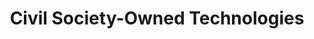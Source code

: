---
layout: project
title: Civil Society-Owned Technologies
image: /assets/images/platforms.png

image_credit: <em>"Guidelines for the Governance of Digital Platforms" by <a href="https://www.unesco.org/" target="_blank" rel="noopener">UNESCO</a> is licensed under <a href="https://creativecommons.org/licenses/by-sa/3.0/" target="_blank" rel="noopener">CC BY-SA 3.0</a>.</em>

project: >
    Digital technologies today are mostly developed by large technology corporations or by state actors, which often means that the user and citizen concerns are not at the center of attention. But what happens when civil society develops or operates their own digital technologies? This project addresses this question and examines the specific forms of digital design that emerge from civil society contexts. The innovation of the project lies in systematically analyzing the role of civil society in the development of digital technologies. Building on social science theories of civil society in democracies (Karl Marx, Antonio Gramsci, Jürgen Habermas, Nancy Fraser), the project asks whether digital applications created in this sphere better represent the interests of citizens, foster pluralistic participation – or, conversely, risk reinforcing societal polarization.

approach: >

    Through case studies of transparency platforms, participation portals, and niche social media platforms, the project explores how the distinctive features of civil society organizations are reflected in technological design. The aim is to highlight the specific role of civil society organizations beyond state regulation and platform self-regulation – and to assess whether they fulfill the democratic promise of giving citizens a stronger voice in political processes.

members: In collaboration with Dr. Pablo Beytía (Universidad Católica Chile), funded by WZB

duration: 2023–2024, funded by WZB Seed Money
---